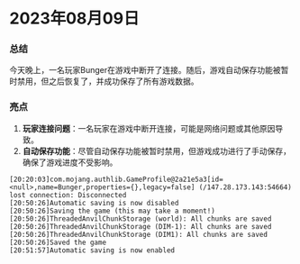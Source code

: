 # 2023年08月09日
### 总结
今天晚上，一名玩家Bunger在游戏中断开了连接。随后，游戏自动保存功能被暂时禁用，但之后恢复了，并成功保存了所有游戏数据。

### 亮点
1. **玩家连接问题**：一名玩家在游戏中断开连接，可能是网络问题或其他原因导致。
2. **自动保存功能**：尽管自动保存功能被暂时禁用，但游戏成功进行了手动保存，确保了游戏进度不受影响。
```
[20:20:03]com.mojang.authlib.GameProfile@2a21e5a3[id=<null>,name=Bunger,properties={},legacy=false] (/147.28.173.143:54664) lost connection: Disconnected
[20:50:26]Automatic saving is now disabled
[20:50:26]Saving the game (this may take a moment!)
[20:50:26]ThreadedAnvilChunkStorage (world): All chunks are saved
[20:50:26]ThreadedAnvilChunkStorage (DIM-1): All chunks are saved
[20:50:26]ThreadedAnvilChunkStorage (DIM1): All chunks are saved
[20:50:26]Saved the game
[20:51:57]Automatic saving is now enabled
```
